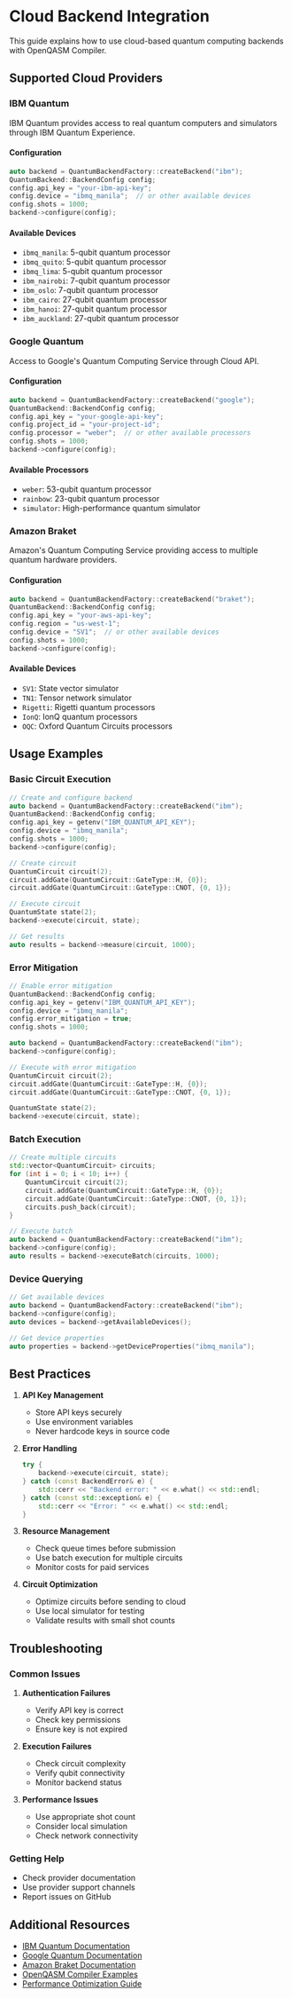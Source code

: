 # Cloud Backend Integration

This guide explains how to use cloud-based quantum computing backends with OpenQASM Compiler.

## Supported Cloud Providers

### IBM Quantum

IBM Quantum provides access to real quantum computers and simulators through IBM Quantum Experience.

#### Configuration

```cpp
auto backend = QuantumBackendFactory::createBackend("ibm");
QuantumBackend::BackendConfig config;
config.api_key = "your-ibm-api-key";
config.device = "ibmq_manila";  // or other available devices
config.shots = 1000;
backend->configure(config);
```

#### Available Devices
- `ibmq_manila`: 5-qubit quantum processor
- `ibmq_quito`: 5-qubit quantum processor
- `ibmq_lima`: 5-qubit quantum processor
- `ibm_nairobi`: 7-qubit quantum processor
- `ibm_oslo`: 7-qubit quantum processor
- `ibm_cairo`: 27-qubit quantum processor
- `ibm_hanoi`: 27-qubit quantum processor
- `ibm_auckland`: 27-qubit quantum processor

### Google Quantum

Access to Google's Quantum Computing Service through Cloud API.

#### Configuration

```cpp
auto backend = QuantumBackendFactory::createBackend("google");
QuantumBackend::BackendConfig config;
config.api_key = "your-google-api-key";
config.project_id = "your-project-id";
config.processor = "weber";  // or other available processors
config.shots = 1000;
backend->configure(config);
```

#### Available Processors
- `weber`: 53-qubit quantum processor
- `rainbow`: 23-qubit quantum processor
- `simulator`: High-performance quantum simulator

### Amazon Braket

Amazon's Quantum Computing Service providing access to multiple quantum hardware providers.

#### Configuration

```cpp
auto backend = QuantumBackendFactory::createBackend("braket");
QuantumBackend::BackendConfig config;
config.api_key = "your-aws-api-key";
config.region = "us-west-1";
config.device = "SV1";  // or other available devices
config.shots = 1000;
backend->configure(config);
```

#### Available Devices
- `SV1`: State vector simulator
- `TN1`: Tensor network simulator
- `Rigetti`: Rigetti quantum processors
- `IonQ`: IonQ quantum processors
- `OQC`: Oxford Quantum Circuits processors

## Usage Examples

### Basic Circuit Execution

```cpp
// Create and configure backend
auto backend = QuantumBackendFactory::createBackend("ibm");
QuantumBackend::BackendConfig config;
config.api_key = getenv("IBM_QUANTUM_API_KEY");
config.device = "ibmq_manila";
config.shots = 1000;
backend->configure(config);

// Create circuit
QuantumCircuit circuit(2);
circuit.addGate(QuantumCircuit::GateType::H, {0});
circuit.addGate(QuantumCircuit::GateType::CNOT, {0, 1});

// Execute circuit
QuantumState state(2);
backend->execute(circuit, state);

// Get results
auto results = backend->measure(circuit, 1000);
```

### Error Mitigation

```cpp
// Enable error mitigation
QuantumBackend::BackendConfig config;
config.api_key = getenv("IBM_QUANTUM_API_KEY");
config.device = "ibmq_manila";
config.error_mitigation = true;
config.shots = 1000;

auto backend = QuantumBackendFactory::createBackend("ibm");
backend->configure(config);

// Execute with error mitigation
QuantumCircuit circuit(2);
circuit.addGate(QuantumCircuit::GateType::H, {0});
circuit.addGate(QuantumCircuit::GateType::CNOT, {0, 1});

QuantumState state(2);
backend->execute(circuit, state);
```

### Batch Execution

```cpp
// Create multiple circuits
std::vector<QuantumCircuit> circuits;
for (int i = 0; i < 10; i++) {
    QuantumCircuit circuit(2);
    circuit.addGate(QuantumCircuit::GateType::H, {0});
    circuit.addGate(QuantumCircuit::GateType::CNOT, {0, 1});
    circuits.push_back(circuit);
}

// Execute batch
auto backend = QuantumBackendFactory::createBackend("ibm");
backend->configure(config);
auto results = backend->executeBatch(circuits, 1000);
```

### Device Querying

```cpp
// Get available devices
auto backend = QuantumBackendFactory::createBackend("ibm");
backend->configure(config);
auto devices = backend->getAvailableDevices();

// Get device properties
auto properties = backend->getDeviceProperties("ibmq_manila");
```

## Best Practices

1. **API Key Management**
   - Store API keys securely
   - Use environment variables
   - Never hardcode keys in source code

2. **Error Handling**
   ```cpp
   try {
       backend->execute(circuit, state);
   } catch (const BackendError& e) {
       std::cerr << "Backend error: " << e.what() << std::endl;
   } catch (const std::exception& e) {
       std::cerr << "Error: " << e.what() << std::endl;
   }
   ```

3. **Resource Management**
   - Check queue times before submission
   - Use batch execution for multiple circuits
   - Monitor costs for paid services

4. **Circuit Optimization**
   - Optimize circuits before sending to cloud
   - Use local simulator for testing
   - Validate results with small shot counts

## Troubleshooting

### Common Issues

1. **Authentication Failures**
   - Verify API key is correct
   - Check key permissions
   - Ensure key is not expired

2. **Execution Failures**
   - Check circuit complexity
   - Verify qubit connectivity
   - Monitor backend status

3. **Performance Issues**
   - Use appropriate shot count
   - Consider local simulation
   - Check network connectivity

### Getting Help

- Check provider documentation
- Use provider support channels
- Report issues on GitHub

## Additional Resources

- [IBM Quantum Documentation](https://quantum-computing.ibm.com/docs/)
- [Google Quantum Documentation](https://quantumai.google/cirq)
- [Amazon Braket Documentation](https://docs.aws.amazon.com/braket/)
- [OpenQASM Compiler Examples](examples.md)
- [Performance Optimization Guide](optimization.md) 